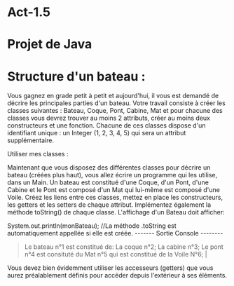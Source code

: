# Act-1.5
 # Projet de Java  

# Structure d'un bateau : 

Vous gagnez en grade petit à petit et aujourd'hui, il vous est demandé de décrire les principales parties d'un bateau. 
Votre travail consiste à créer les classes suivantes : Bateau, Coque, Pont, Cabine, Mat et pour chacune des classes vous devrez trouver au moins 2 attributs, 
créer au moins deux constructeurs et une fonction. Chacune de ces classes dispose d'un identifiant unique : un Integer (1, 2, 3, 4, 5) qui sera un attribut supplémentaire.

Utiliser mes classes :

Maintenant que vous disposez des différentes classes pour décrire un bateau (créées plus haut), vous allez écrire un programme qui les utilise, dans un Main. Un bateau est constitué d'une Coque, d'un Pont, d'une Cabine et le Pont est composé d'un Mat qui lui-même est composé d'une Voile. Créez les liens entre ces classes, mettez en place les constructeurs, les getters et les setters de chaque attribut. Implémentez également la méthode toString() de chaque classe. L'affichage d'un Bateau doit afficher:

System.out.println(monBateau); //La méthode .toString est automatiquement appellée si elle est créée.
------- Sortie Console --------
>Le bateau n°1 est constitué de:
La coque n°2;
La cabine n°3;
Le pont n°4 est consituté du Mat n°5 qui est constitué de la Voile N°6;
>|
    
Vous devez bien évidemment utiliser les accesseurs (getters) que vous aurez préalablement définis pour accéder depuis l'extérieur à ses éléments.
